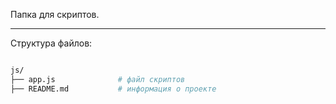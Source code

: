Папка для скриптов.

---

Структура файлов:

```bash

js/
├── app.js              # файл скриптов
├── README.md           # информация о проекте
```
